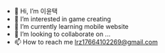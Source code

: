 - 👋 Hi, I’m 이윤택
- 👀 I’m interested in game creating
- 🌱 I’m currently learning mobile website
- 💞️ I’m looking to collaborate on ...
- 📫 How to reach me lrz17664102269@gmail.com

<!---
liunno/liunno is a ✨ special ✨ repository because its `README.md` (this file) appears on your GitHub profile.
You can click the Preview link to take a look at your changes.
--->
